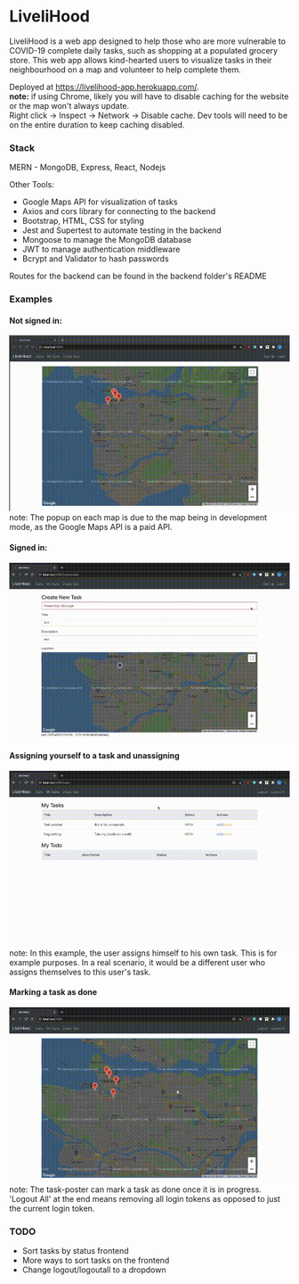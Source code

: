 # LiveliHood

LiveliHood is a web app designed to help those who are more vulnerable to COVID-19 complete daily tasks, such as shopping at a populated grocery store. This web app allows kind-hearted users to visualize tasks in their neighbourhood on a map and volunteer to help complete them.

Deployed at https://livelihood-app.herokuapp.com/. \
**note:** if using Chrome, likely you will have to disable caching for the website or the map won't always update. \
Right click -> Inspect -> Network -> Disable cache. Dev tools will need to be on the entire duration to keep caching disabled.

### Stack

MERN - MongoDB, Express, React, Nodejs

Other Tools:

- Google Maps API for visualization of tasks
- Axios and cors library for connecting to the backend
- Bootstrap, HTML, CSS for styling
- Jest and Supertest to automate testing in the backend
- Mongoose to manage the MongoDB database
- JWT to manage authentication middleware
- Bcrypt and Validator to hash passwords

Routes for the backend can be found in the backend folder's README

### Examples

#### Not signed in:

![Not signed in example](gifs/notSignedIn.gif) \
note: The popup on each map is due to the map being in development mode, as the Google Maps API is a paid API.

#### Signed in:

![Signed in example](gifs/signedIn.gif)

#### Assigning yourself to a task and unassigning

![Assigning task example](gifs/assigningAndUnassigning.gif) \
note: In this example, the user assigns himself to his own task. This is for example purposes. In a real scenario, it would be a different user who assigns themselves to this user's task.

#### Marking a task as done

![Marking task as done example](gifs/markingTaskAsDone.gif) \
note: The task-poster can mark a task as done once it is in progress.\
'Logout All' at the end means removing all login tokens as opposed to just the current login token.

### TODO

- Sort tasks by status frontend
- More ways to sort tasks on the frontend
- Change logout/logoutall to a dropdown
